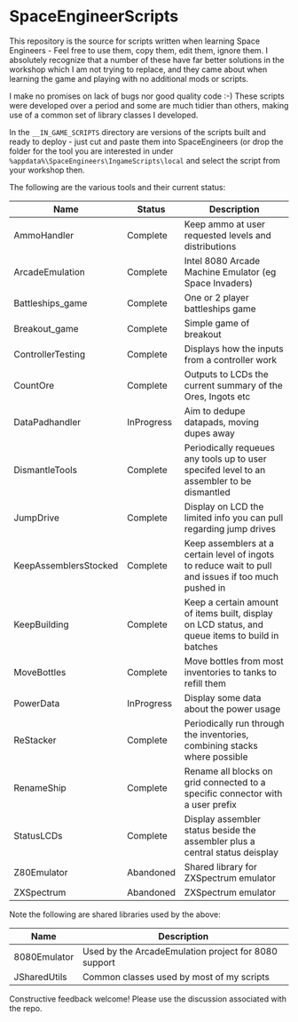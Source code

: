 # SpaceEngineerScripts

This repository is the source for scripts written when learning Space Engineers - Feel free to use them, 
copy them, edit them, ignore them. I absolutely recognize that a number of these have far better 
solutions in the workshop which I am not trying to replace, and they came about when learning the 
game and playing with no additional mods or scripts. 

I make no promises on lack of bugs nor good quality code :-)  These scripts were developed over a 
period and some are much tidier than others, making use of a common set of library classes I developed.

In the `__IN_GAME_SCRIPTS` directory are versions of the scripts built and ready to deploy - just cut
and paste them into SpaceEngineers (or drop the folder for the tool you are interested in
under `%appdata%\SpaceEngineers\IngameScripts\local` and select the script from your workshop then.

The following are the various tools and their current status:

| Name | Status | Description                                               |
| ---- | ------ | --------------------------------------------------------- |
| AmmoHandler  | Complete | Keep ammo at user requested levels and distributions |
| ArcadeEmulation | Complete | Intel 8080 Arcade Machine Emulator (eg Space Invaders) |
| Battleships_game | Complete  | One or 2 player battleships game |
| Breakout_game | Complete | Simple game of breakout |
| ControllerTesting | Complete | Displays how the inputs from a controller work |
| CountOre | Complete | Outputs to LCDs the current summary of the Ores, Ingots etc |
| DataPadhandler | InProgress | Aim to dedupe datapads, moving dupes away |
| DismantleTools | Complete | Periodically requeues any tools up to user specifed level to an assembler to be dismantled |
| JumpDrive | Complete | Display on LCD the limited info you can pull regarding jump drives |
| KeepAssemblersStocked | Complete | Keep assemblers at a certain level of ingots to reduce wait to pull and issues if too much pushed in |
| KeepBuilding | Complete | Keep a certain amount of items built, display on LCD status, and queue items to build in batches |
| MoveBottles | Complete | Move bottles from most inventories to tanks to refill them |
| PowerData | InProgress | Display some data about the power usage |
| ReStacker | Complete | Periodically run through the inventories, combining stacks where possible |
| RenameShip | Complete | Rename all blocks on grid connected to a specific connector with a user prefix |
| StatusLCDs | Complete | Display assembler status beside the assembler plus a central status deisplay |
| Z80Emulator | Abandoned | Shared library for ZXSpectrum emulator
| ZXSpectrum | Abandoned| ZXSpectrum emulator


Note the following are shared libraries used by the above:

| Name | Description                                               |
| ---- | --------------------------------------------------------- |
| 8080Emulator | Used by the ArcadeEmulation project for 8080 support |
| JSharedUtils | Common classes used by most of my scripts |
 
Constructive feedback welcome! Please use the discussion associated with the repo.